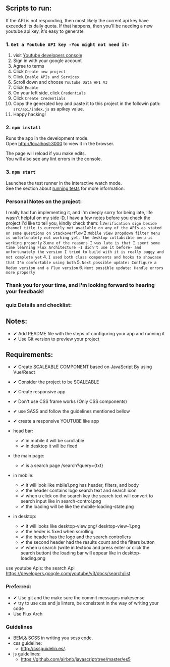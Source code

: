 ## Scripts to run:

If the API is not responding, then most likely the current api key have exceeded its daily quota. If that happens, then you'll be needing a new youtube api key, it's easy to generate

### 1. `Get a Youtube API key -You might not need it-`

1. visit [Youtube developers console](https://console.developers.google.com/)
2. Sign in with your google account
3. Agree to terms
4. Click `Create new project`
5. Click `Enable APIs and Services`
6. Scroll down and choose `Youtube Data API V3`
7. Click `Enable`
8. On your left side, click `Credentials`
9. Click `Create Credentials`
10. Copy the generated key and paste it to this project in the followin path: `src/api/index.js` as apikey value.
11. Happy hacking!

### 2. `npm install`

Runs the app in the development mode.<br />
Open [http://localhost:3000](http://localhost:3000) to view it in the browser.

The page will reload if you make edits.<br />
You will also see any lint errors in the console.

### 3. `npm start`

Launches the test runner in the interactive watch mode.<br />
See the section about [running tests](https://facebook.github.io/create-react-app/docs/running-tests) for more information.


### Personal Notes on the project:
I really had fun implementing it, and I'm deeply sorry for being late, life wasn't helpful on my side :D, I have a few notes before you check the project I'd like to tell you, kindly check them:
    1.`Verification sign beside channel title is currently not available on any of the APIs as stated on some questions on Stackoverflow`
    2.`Mobile view Dropdown filter menu is unfortunately not working yet, the desktop collabsible menu is working properly`
    3.`one of the reasons I was late is that I spent some time learning Flux Architecture -I didn't use it before- and unfortunately the version I tried to build with it is really buggy and not complete yet`
    4. `I used both class components and hooks to showcase that I'm comfortable using both`
    5. `Next possible update: Configure a Redux version and a Flux version`
    6. `Next possible update: Handle errors more properly`

### Thank you for your time, and I'm looking forward to hearing your feedback!


### quiz Details and checklist:

## Notes:

- ✔ Add README file with the steps of configuring your app and running it
- ✔ Use Git version to preview your project

## Requirements:

- ✔ Create SCALEABLE COMPONENT based on JavaScript By using Vue/React
- ✔ Consider the project to be SCALEABLE
- ✔ Create responsive app
- ✔ Don't use CSS frame works (Only CSS components)
- ✔ use SASS and follow the guidelines mentioned bellow

- ✔ create a responsive YOUTUBE like app
- head bar:

  - ✔ in mobile it will be scrollable
  - ✔ in desktop it will be fixed

- the main page:

  - ✔ is a search page /search?query={txt}

- in mobile:

  - ✔ it will look like mbile1.png has header, filters, and body
  - ✔ the header contains logo search text and search icon
  - ✔ when u click on the search key the search text will convert to search input like in search-control.png
  - ✔ the loading will be like the mobile-loading-state.png

- in desktop:
  - ✔ it will looks like desktop-view.png/ desktop-view-1.png
  - ✔ the heder is fixed when scrolling
  - ✔ the header has the logo and the search controllers
  - ✔ the second header had the results count and the filters button
  - ✔ when u search (write in textbox and press enter or click the search button) the loading bar will appear like in desktop-loading.png

use youtube Apis:
the search Api https://developers.google.com/youtube/v3/docs/search/list

### Preferred:

- ✔ Use git and the make sure the commit messages makesense
- ✔ try to use css and js linters, be consistent in the way of writing your code
- Use Flux Arch

### Guidelines

- BEM,& SCSS in writing you scss code.
- css guideline:
  - http://cssguidelin.es/.
- js guidelines:
  - https://github.com/airbnb/javascript/tree/master/es5
